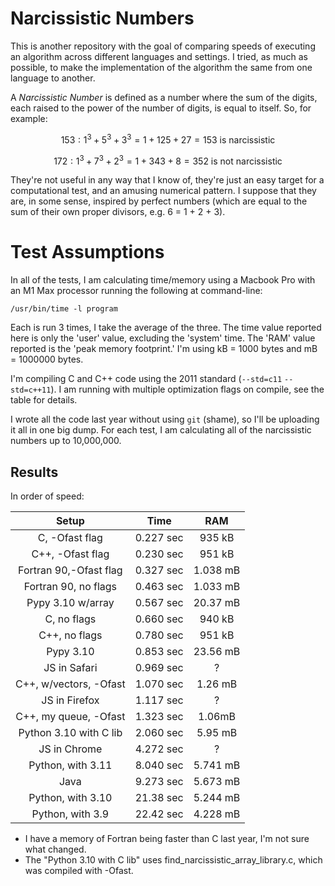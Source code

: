 # Narcissistic Numbers

This is another repository with the goal of comparing speeds of executing an algorithm across different languages and settings.  I tried, as much as possible, to make the implementation of the algorithm the same from one language to another.

A _Narcissistic Number_ is defined as a number where the sum of the digits, each raised to the power of the number of digits, is equal to itself.  So, for example:

$$153: 1^3 + 5^3 + 3^3 = 1 + 125 + 27 = 153\ \text{is narcissistic}$$

$$172: 1^3 + 7^3 + 2^3 = 1 + 343 + 8 = 352\ \text{is not narcissistic}$$

They're not useful in any way that I know of, they're just an easy target for a computational test, and an amusing numerical pattern.  I suppose that they are, in some sense, inspired by perfect numbers (which are equal to the sum of their own proper divisors, e.g. 6 = 1 + 2 + 3).

# Test Assumptions

In all of the tests, I am calculating time/memory using a Macbook Pro with an M1 Max processor running the following at command-line:

```/usr/bin/time -l program```

Each is run 3 times, I take the average of the three.  The time value reported here is only the 'user' value, excluding the 'system' time.  The 'RAM' value reported is the 'peak memory footprint.'  I'm using kB = 1000 bytes and mB = 1000000 bytes.

I'm compiling C and C++ code using the 2011 standard (`--std=c11` `--std=c++11`).  I am running with multiple optimization flags on compile, see the table for details.

I wrote all the code last year without using `git` (shame), so I'll be uploading it all in one big dump.  For each test, I am calculating all of the narcissistic numbers up to 10,000,000.

## Results

In order of speed:

|Setup                 |Time     |RAM     |
|:--------------------:|:-------:|:------:|
|C, -Ofast flag        |0.227 sec|935 kB  |
|C++, -Ofast flag      |0.230 sec|951 kB  |
|Fortran 90,-Ofast flag|0.327 sec|1.038 mB|
|Fortran 90, no flags  |0.463 sec|1.033 mB|
|Pypy 3.10 w/array     |0.567 sec|20.37 mB|
|C, no flags           |0.660 sec|940 kB  |
|C++, no flags         |0.780 sec|951 kB  |
|Pypy 3.10             |0.853 sec|23.56 mB|
|JS in Safari          |0.969 sec|?       |
|C++, w/vectors, -Ofast|1.070 sec|1.26 mB |
|JS in Firefox         |1.117 sec|?       |
|C++, my queue, -Ofast |1.323 sec|1.06mB  |
|Python 3.10 with C lib|2.060 sec|5.95 mB |
|JS in Chrome          |4.272 sec|?       |
|Python, with 3.11     |8.040 sec|5.741 mB|
|Java                  |9.273 sec|5.673 mB|
|Python, with 3.10     |21.38 sec|5.244 mB|
|Python, with 3.9      |22.42 sec|4.228 mB|

+ I have a memory of Fortran being faster than C last year, I'm not sure what changed.
+ The "Python 3.10 with C lib" uses find_narcissistic_array_library.c, which was compiled with -Ofast.